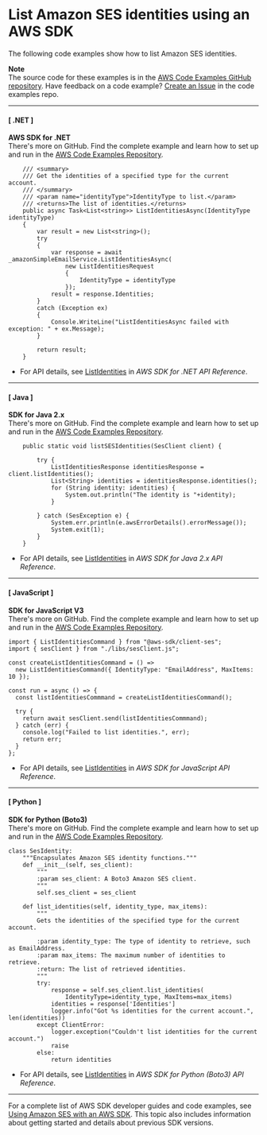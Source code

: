 # List Amazon SES identities using an AWS SDK<a name="example_ses_ListIdentities_section"></a>

The following code examples show how to list Amazon SES identities\.

**Note**  
The source code for these examples is in the [AWS Code Examples GitHub repository](https://github.com/awsdocs/aws-doc-sdk-examples)\. Have feedback on a code example? [Create an Issue](https://github.com/awsdocs/aws-doc-sdk-examples/issues/new/choose) in the code examples repo\. 

------
#### [ \.NET ]

**AWS SDK for \.NET**  
 There's more on GitHub\. Find the complete example and learn how to set up and run in the [AWS Code Examples Repository](https://github.com/awsdocs/aws-doc-sdk-examples/tree/main/dotnetv3/SES#code-examples)\. 
  

```
    /// <summary>
    /// Get the identities of a specified type for the current account.
    /// </summary>
    /// <param name="identityType">IdentityType to list.</param>
    /// <returns>The list of identities.</returns>
    public async Task<List<string>> ListIdentitiesAsync(IdentityType identityType)
    {
        var result = new List<string>();
        try
        {
            var response = await _amazonSimpleEmailService.ListIdentitiesAsync(
                new ListIdentitiesRequest
                {
                    IdentityType = identityType
                });
            result = response.Identities;
        }
        catch (Exception ex)
        {
            Console.WriteLine("ListIdentitiesAsync failed with exception: " + ex.Message);
        }

        return result;
    }
```
+  For API details, see [ListIdentities](https://docs.aws.amazon.com/goto/DotNetSDKV3/email-2010-12-01/ListIdentities) in *AWS SDK for \.NET API Reference*\. 

------
#### [ Java ]

**SDK for Java 2\.x**  
 There's more on GitHub\. Find the complete example and learn how to set up and run in the [AWS Code Examples Repository](https://github.com/awsdocs/aws-doc-sdk-examples/tree/main/javav2/example_code/ses#readme)\. 
  

```
    public static void listSESIdentities(SesClient client) {

        try {
            ListIdentitiesResponse identitiesResponse = client.listIdentities();
            List<String> identities = identitiesResponse.identities();
            for (String identity: identities) {
                System.out.println("The identity is "+identity);
            }

        } catch (SesException e) {
            System.err.println(e.awsErrorDetails().errorMessage());
            System.exit(1);
        }
    }
```
+  For API details, see [ListIdentities](https://docs.aws.amazon.com/goto/SdkForJavaV2/email-2010-12-01/ListIdentities) in *AWS SDK for Java 2\.x API Reference*\. 

------
#### [ JavaScript ]

**SDK for JavaScript V3**  
 There's more on GitHub\. Find the complete example and learn how to set up and run in the [AWS Code Examples Repository](https://github.com/awsdocs/aws-doc-sdk-examples/tree/main/javascriptv3/example_code/ses#code-examples)\. 
  

```
import { ListIdentitiesCommand } from "@aws-sdk/client-ses";
import { sesClient } from "./libs/sesClient.js";

const createListIdentitiesCommand = () =>
  new ListIdentitiesCommand({ IdentityType: "EmailAddress", MaxItems: 10 });

const run = async () => {
  const listIdentitiesCommmand = createListIdentitiesCommand();

  try {
    return await sesClient.send(listIdentitiesCommmand);
  } catch (err) {
    console.log("Failed to list identities.", err);
    return err;
  }
};
```
+  For API details, see [ListIdentities](https://docs.aws.amazon.com/AWSJavaScriptSDK/v3/latest/clients/client-ses/classes/listidentitiescommand.html) in *AWS SDK for JavaScript API Reference*\. 

------
#### [ Python ]

**SDK for Python \(Boto3\)**  
 There's more on GitHub\. Find the complete example and learn how to set up and run in the [AWS Code Examples Repository](https://github.com/awsdocs/aws-doc-sdk-examples/tree/main/python/example_code/ses#code-examples)\. 
  

```
class SesIdentity:
    """Encapsulates Amazon SES identity functions."""
    def __init__(self, ses_client):
        """
        :param ses_client: A Boto3 Amazon SES client.
        """
        self.ses_client = ses_client

    def list_identities(self, identity_type, max_items):
        """
        Gets the identities of the specified type for the current account.

        :param identity_type: The type of identity to retrieve, such as EmailAddress.
        :param max_items: The maximum number of identities to retrieve.
        :return: The list of retrieved identities.
        """
        try:
            response = self.ses_client.list_identities(
                IdentityType=identity_type, MaxItems=max_items)
            identities = response['Identities']
            logger.info("Got %s identities for the current account.", len(identities))
        except ClientError:
            logger.exception("Couldn't list identities for the current account.")
            raise
        else:
            return identities
```
+  For API details, see [ListIdentities](https://docs.aws.amazon.com/goto/boto3/email-2010-12-01/ListIdentities) in *AWS SDK for Python \(Boto3\) API Reference*\. 

------

For a complete list of AWS SDK developer guides and code examples, see [Using Amazon SES with an AWS SDK](sdk-general-information-section.md)\. This topic also includes information about getting started and details about previous SDK versions\.